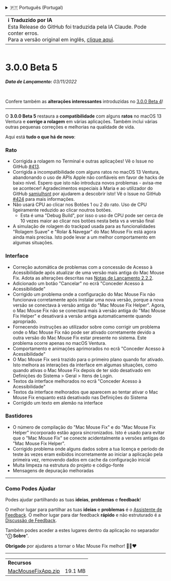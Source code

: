 <details>
<summary>🇵🇹 Português (Portugal)</summary>

[🇬🇧 English (GitHub)](https://github.com/noah-nuebling/mac-mouse-fix/releases/tag/3.0.0-Beta-5)\
[🇦🇩 Català](https://redirect.macmousefix.com/?target=mmf-release&tag=3.0.0-Beta-5&locale=ca)\
[🇩🇪 Deutsch](https://redirect.macmousefix.com/?target=mmf-release&tag=3.0.0-Beta-5&locale=de)\
[🇪🇸 Español](https://redirect.macmousefix.com/?target=mmf-release&tag=3.0.0-Beta-5&locale=es)\
[🇫🇷 Français](https://redirect.macmousefix.com/?target=mmf-release&tag=3.0.0-Beta-5&locale=fr)\
[🇮🇩 Indonesia](https://redirect.macmousefix.com/?target=mmf-release&tag=3.0.0-Beta-5&locale=id)\
[🇮🇹 Italiano](https://redirect.macmousefix.com/?target=mmf-release&tag=3.0.0-Beta-5&locale=it)\
[🇭🇺 Magyar](https://redirect.macmousefix.com/?target=mmf-release&tag=3.0.0-Beta-5&locale=hu)\
[🇳🇱 Nederlands](https://redirect.macmousefix.com/?target=mmf-release&tag=3.0.0-Beta-5&locale=nl)\
[🇵🇱 Polski](https://redirect.macmousefix.com/?target=mmf-release&tag=3.0.0-Beta-5&locale=pl)\
[🇧🇷 Português (Brasil)](https://redirect.macmousefix.com/?target=mmf-release&tag=3.0.0-Beta-5&locale=pt-BR)\
**🇵🇹 Português (Portugal)**\
[🇷🇴 Română](https://redirect.macmousefix.com/?target=mmf-release&tag=3.0.0-Beta-5&locale=ro)\
[🇸🇪 Svenska](https://redirect.macmousefix.com/?target=mmf-release&tag=3.0.0-Beta-5&locale=sv)\
[🇻🇳 Tiếng Việt](https://redirect.macmousefix.com/?target=mmf-release&tag=3.0.0-Beta-5&locale=vi)\
[🇹🇷 Türkçe](https://redirect.macmousefix.com/?target=mmf-release&tag=3.0.0-Beta-5&locale=tr)\
[🇨🇿 Čeština](https://redirect.macmousefix.com/?target=mmf-release&tag=3.0.0-Beta-5&locale=cs)\
[🇬🇷 Ελληνικά](https://redirect.macmousefix.com/?target=mmf-release&tag=3.0.0-Beta-5&locale=el)\
[🇷🇺 Русский](https://redirect.macmousefix.com/?target=mmf-release&tag=3.0.0-Beta-5&locale=ru)\
[🇺🇦 Українська](https://redirect.macmousefix.com/?target=mmf-release&tag=3.0.0-Beta-5&locale=uk)\
[🇮🇱 עברית](https://redirect.macmousefix.com/?target=mmf-release&tag=3.0.0-Beta-5&locale=he)\
[🇸🇦 العربية](https://redirect.macmousefix.com/?target=mmf-release&tag=3.0.0-Beta-5&locale=ar)\
[🇮🇳 हिन्दी](https://redirect.macmousefix.com/?target=mmf-release&tag=3.0.0-Beta-5&locale=hi)\
[🇹🇭 ไทย](https://redirect.macmousefix.com/?target=mmf-release&tag=3.0.0-Beta-5&locale=th)\
[🇨🇳 中文 (简体)](https://redirect.macmousefix.com/?target=mmf-release&tag=3.0.0-Beta-5&locale=zh-Hans)\
[🇨🇳 中文 (繁體)](https://redirect.macmousefix.com/?target=mmf-release&tag=3.0.0-Beta-5&locale=zh-Hant)\
[🇭🇰 中文（香港)](https://redirect.macmousefix.com/?target=mmf-release&tag=3.0.0-Beta-5&locale=zh-HK)\
[🇯🇵 日本語](https://redirect.macmousefix.com/?target=mmf-release&tag=3.0.0-Beta-5&locale=ja)\
[🇰🇷 한국어](https://redirect.macmousefix.com/?target=mmf-release&tag=3.0.0-Beta-5&locale=ko)\
[Help translate Mac Mouse Fix to different languages!](https://github.com/noah-nuebling/mac-mouse-fix/discussions/731)
</details>
<table align=><td>
<b>ℹ️ Traduzido por IA</b><br>
Esta Release do GitHub foi traduzida pela IA Claude. Pode conter erros.<br>
Para a versão original em inglês, <a href="https://github.com/noah-nuebling/mac-mouse-fix/releases/tag/3.0.0-Beta-5">clique aqui</a>.
</td></table>

<table></table>

# 3.0.0 Beta 5
***Data de Lançamento:** 03/11/2022*

<br>

Confere também as **alterações interessantes** introduzidas no [3.0.0 Beta 4](https://redirect.macmousefix.com/?target=mmf-release&tag=3.0.0-Beta-4&locale=pt-PT)!

---

O **3.0.0 Beta 5** restaura a **compatibilidade** com alguns **ratos** no macOS 13 Ventura e **corrige a rolagem** em várias aplicações.
Também inclui várias outras pequenas correções e melhorias na qualidade de vida.

Aqui está **tudo o que há de novo**:

### Rato

- Corrigida a rolagem no Terminal e outras aplicações! Vê o Issue no GitHub [#413](https://github.com/noah-nuebling/mac-mouse-fix/issues/413).
- Corrigida a incompatibilidade com alguns ratos no macOS 13 Ventura, abandonando o uso de APIs Apple não confiáveis em favor de hacks de baixo nível. Espero que isto não introduza novos problemas - avisa-me se acontecer! Agradecimentos especiais à Maria e ao utilizador do GitHub [samiulhsnt](https://github.com/samiulhsnt) por ajudarem a descobrir isto! Vê o Issue no GitHub [#424](https://github.com/noah-nuebling/mac-mouse-fix/issues/424) para mais informações.
- Não usará CPU ao clicar nos Botões 1 ou 2 do rato. Uso de CPU ligeiramente reduzido ao clicar noutros botões.
    - Esta é uma "Debug Build", por isso o uso de CPU pode ser cerca de 10 vezes maior ao clicar nos botões nesta beta vs a versão final
- A simulação de rolagem do trackpad usada para as funcionalidades "Rolagem Suave" e "Rolar & Navegar" do Mac Mouse Fix está agora ainda mais precisa. Isto pode levar a um melhor comportamento em algumas situações.

### Interface

- Correção automática de problemas com a concessão de Acesso à Acessibilidade após atualizar de uma versão mais antiga do Mac Mouse Fix. Adota as alterações descritas nas [Notas de Lançamento 2.2.2](https://redirect.macmousefix.com/?target=mmf-release&tag=2.2.2&locale=pt-PT).
- Adicionado um botão "Cancelar" no ecrã "Conceder Acesso à Acessibilidade"
- Corrigido um problema onde a configuração do Mac Mouse Fix não funcionava corretamente após instalar uma nova versão, porque a nova versão se conectava à versão antiga do "Mac Mouse Fix Helper". Agora, o Mac Mouse Fix não se conectará mais à versão antiga do "Mac Mouse Fix Helper" e desativará a versão antiga automaticamente quando apropriado.
- Fornecendo instruções ao utilizador sobre como corrigir um problema onde o Mac Mouse Fix não pode ser ativado corretamente devido a outra versão do Mac Mouse Fix estar presente no sistema. Este problema ocorre apenas no macOS Ventura.
- Comportamento e animações aprimorados no ecrã "Conceder Acesso à Acessibilidade"
- O Mac Mouse Fix será trazido para o primeiro plano quando for ativado. Isto melhora as interações da interface em algumas situações, como quando ativas o Mac Mouse Fix depois de ter sido desativado em Definições do Sistema > Geral > Itens de Login.
- Textos da interface melhorados no ecrã "Conceder Acesso à Acessibilidade"
- Textos da interface melhorados que aparecem ao tentar ativar o Mac Mouse Fix enquanto está desativado nas Definições do Sistema
- Corrigido um texto em alemão na interface

### Bastidores

- O número de compilação do "Mac Mouse Fix" e do "Mac Mouse Fix Helper" incorporado estão agora sincronizados. Isto é usado para evitar que o "Mac Mouse Fix" se conecte acidentalmente a versões antigas do "Mac Mouse Fix Helper".
- Corrigido problema onde alguns dados sobre a tua licença e período de teste às vezes eram exibidos incorretamente ao iniciar a aplicação pela primeira vez, removendo dados em cache da configuração inicial
- Muita limpeza na estrutura do projeto e código-fonte
- Mensagens de depuração melhoradas

---

### Como Podes Ajudar

Podes ajudar partilhando as tuas **ideias**, **problemas** e **feedback**!

O melhor lugar para partilhar as tuas **ideias** e **problemas** é o [Assistente de Feedback](https://noah-nuebling.github.io/mac-mouse-fix-feedback-assistant/?type=bug-report).
O melhor lugar para dar feedback **rápido** e não estruturado é a [Discussão de Feedback](https://github.com/noah-nuebling/mac-mouse-fix/discussions/366).

Também podes aceder a estes lugares dentro da aplicação no separador "**ⓘ Sobre**".

**Obrigado** por ajudares a tornar o Mac Mouse Fix melhor! 💙💛❤️

---

<table align="start">
<tr>
    <td colspan=2>
        <b>Recursos</b>
    </td>
</tr>
<tr>
    <td><a href="https://github.com/noah-nuebling/mac-mouse-fix/releases/download/3.0.0-Beta-5/MacMouseFixApp.zip">MacMouseFixApp.zip</a></td>
    <td>19.1 MB</td>
</tr>
</table>
